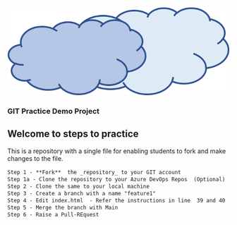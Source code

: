 ![Cloud Interest Group](/ciglogo.png)
### GIT Practice Demo Project
## Welcome to steps to practice

This is a repository with a single file for enabling students to fork and make changes to the file.  
```
Step 1 - **Fork**  the _repository_ to your GIT account
Step 1a - Clone the repository to your Azure DevOps Repos  (Optional) 
Step 2 - Clone the same to your local machine
Step 3 - Create a branch with a name "feature1" 
Step 4 - Edit index.html  - Refer the instructions in line  39 and 40
Step 5 - Merge the branch with Main
Step 6 - Raise a Pull-REquest 
```
